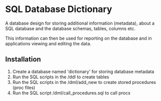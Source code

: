 # SQL Database Dictionary

A database design for storing additional information (metadata), about a SQL database and the database schemas, tables, columns etc.

This information can then be used for reporting on the database and in applications viewing and editing the data.

## Installation

1. Create a database named 'dictionary' for storing database metadata
2. Run the SQL scripts in the /ddl to create tables
3. Run the SQL scripts in the /dml/add_new to create stored procedures (proc files)
4. Run the SQL script /dml/call_procedures.sql to call procs
